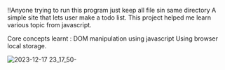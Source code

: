 !!Anyone trying to run this program just keep all file sin same directory
A simple site that lets user make a todo list.
This project helped me learn various topic from javascript.

Core concepts learnt : 
DOM manipulation using javascript
Using browser local storage.

![2023-12-17 23_17_50-](https://github.com/rishavPoudelZ/to-do/assets/154069771/4d10b78a-a293-40b3-bcc6-6e4d6c37bc1e)
